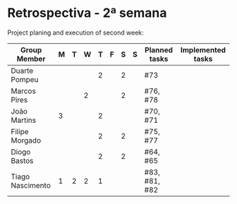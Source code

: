 # Retrospectiva   - 2ª semana #

Project planing and execution of second week:

| Group Member     | M  | T  | W  | T  | F  | S  | S  | Planned tasks      | Implemented tasks|
|------------------|----|----|----|----|----|----|----|--------------------|------------------|
| Duarte Pompeu    |    |    |    | 2  |    |  2 |    | #73                |                  |
| Marcos Pires     |    |    |  2 |    |    |  2 |    | #76, #78           |                  |
| João Martins     |  3 |    |    | 2  |    |    |    | #70, #71           |                  |
| Filipe Morgado   |    |    |    | 2  |    |  2 |    | #75, #77           |                  |  
| Diogo Bastos     |    |    |    |  2 |    |  2 |    | #64, #65           |                  |
| Tiago Nascimento |  1 | 2  |  2 | 1  |    |    |    | #83, #81, #82      |                  |
